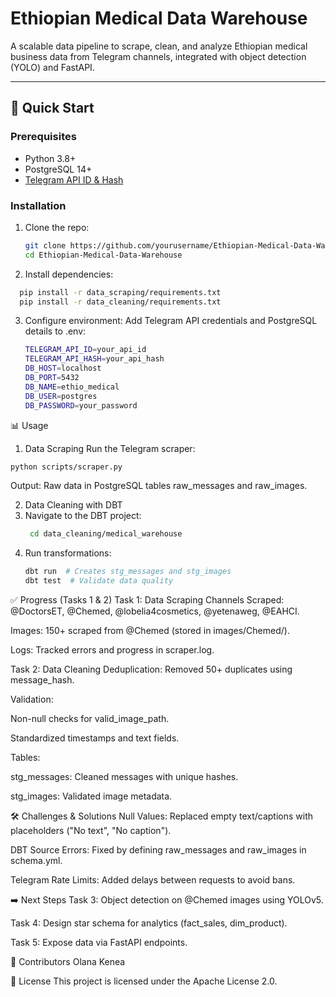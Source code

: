 # Ethiopian Medical Data Warehouse

A scalable data pipeline to scrape, clean, and analyze Ethiopian medical business data from Telegram channels, integrated with object detection (YOLO) and FastAPI.

---

## 🚀 Quick Start

### Prerequisites
- Python 3.8+
- PostgreSQL 14+
- [Telegram API ID & Hash](https://my.telegram.org/auth)

### Installation
1. Clone the repo:
   ```bash
   git clone https://github.com/yourusername/Ethiopian-Medical-Data-Warehouse.git
   cd Ethiopian-Medical-Data-Warehouse
   ```
2. Install dependencies:
 ```bash
   pip install -r data_scraping/requirements.txt
   pip install -r data_cleaning/requirements.txt
 ```
3. Configure environment:
   Add Telegram API credentials and PostgreSQL details to .env:
    ```bash
    TELEGRAM_API_ID=your_api_id
    TELEGRAM_API_HASH=your_api_hash
    DB_HOST=localhost
    DB_PORT=5432
    DB_NAME=ethio_medical
    DB_USER=postgres
    DB_PASSWORD=your_password
    ```
📊 Usage
1. Data Scraping
Run the Telegram scraper:
 ```bash
python scripts/scraper.py
```
Output: Raw data in PostgreSQL tables raw_messages and raw_images.

2. Data Cleaning with DBT
  1. Navigate to the DBT project:
      ```bash
       cd data_cleaning/medical_warehouse
     ```
  2. Run transformations:
        ```bash
     dbt run  # Creates stg_messages and stg_images
     dbt test  # Validate data quality
        ```
✅ Progress (Tasks 1 & 2)
Task 1: Data Scraping
Channels Scraped: @DoctorsET, @Chemed, @lobelia4cosmetics, @yetenaweg, @EAHCI.

Images: 150+ scraped from @Chemed (stored in images/Chemed/).

Logs: Tracked errors and progress in scraper.log.

Task 2: Data Cleaning
Deduplication: Removed 50+ duplicates using message_hash.

Validation:

Non-null checks for valid_image_path.

Standardized timestamps and text fields.

Tables:

stg_messages: Cleaned messages with unique hashes.

stg_images: Validated image metadata.

🛠️ Challenges & Solutions
Null Values: Replaced empty text/captions with placeholders ("No text", "No caption").

DBT Source Errors: Fixed by defining raw_messages and raw_images in schema.yml.

Telegram Rate Limits: Added delays between requests to avoid bans.

➡️ Next Steps
Task 3: Object detection on @Chemed images using YOLOv5.

Task 4: Design star schema for analytics (fact_sales, dim_product).

Task 5: Expose data via FastAPI endpoints.

👥 Contributors
Olana Kenea

📜 License
This project is licensed under the Apache License 2.0.



      
     
